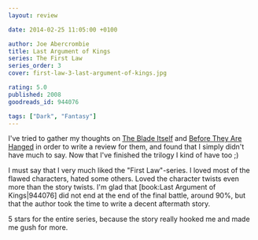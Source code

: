 ```yaml
---
layout: review

date: 2014-02-25 11:05:00 +0100

author: Joe Abercrombie
title: Last Argument of Kings
series: The First Law
series_order: 3
cover: first-law-3-last-argument-of-kings.jpg

rating: 5.0
published: 2008
goodreads_id: 944076

tags: ["Dark", "Fantasy"]
---
```


I've tried to gather my thoughts on [The Blade Itself]() and [Before They Are Hanged]() in order to write a review for them, and found that I simply didn't have much to say. Now that I've finished the trilogy I kind of have too ;)

<!--more-->

I must say that I very much liked the "First Law"-series. I loved most of the flawed characters, hated some others. Loved the character twists even more than the story twists. I'm glad that [book:Last Argument of Kings|944076] did not end at the end of the final battle, around 90%, but that the author took the time to write a decent aftermath story.

5 stars for the entire series, because the story really hooked me and made me gush for more.
